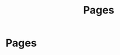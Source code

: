 ﻿---
uid: pages
locale: en
title: Pages
dnneditions: DNN Platform, Evoq Content,Evoq Engage
dnnversion: 09.02.00
related-topics: 
---

# Pages
